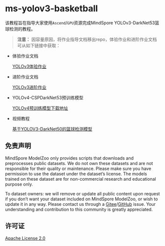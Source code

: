 # ms-yolov3-basketball

该教程旨在指导大家使用`Ascend`/`GPU`资源完成MindSpore YOLOv3-DarkNet53篮球检测的教程。

> **注意：** 因容量原因，将作业指导文档移出repo，体验作业和进阶作业文档可从如下链接中获取：

* 体验作业文档

    [YOLOv3体验作业](https://ascend-tutorials.obs.cn-north-4.myhuaweicloud.com/yolov3_darknet53/demo/YOLOv3%E4%BD%93%E9%AA%8C%E4%BD%9C%E4%B8%9A.pdf)

* 进阶作业文档

    [YOLOv3进阶作业](https://ascend-tutorials.obs.cn-north-4.myhuaweicloud.com/yolov3_darknet53/demo/YOLOv3%E8%BF%9B%E9%98%B6%E4%BD%9C%E4%B8%9A.pdf)

* YOLOv4-CSPDarkNet53预训练模型

    [YOLOv4预训练模型下载地址](https://ascend-tutorials.obs.cn-north-4.myhuaweicloud.com/yolov3_darknet53/ckpt_files/yolov4-320_20800.ckpt)

* 视频教程

    [基于YOLOV3-DarkNet50的篮球检测模型](https://www.bilibili.com/video/BV1PT4y1c7gp)

## 免责声明

MindSpore ModelZoo only provides scripts that downloads and preprocesses public datasets. We do not own these datasets and are not responsible for their quality or maintenance. Please make sure you have permission to use the dataset under the dataset’s license. The models trained on these dataset are for non-commercial research and educational purpose only.

To dataset owners: we will remove or update all public content upon request if you don’t want your dataset included on MindSpore ModelZoo, or wish to update it in any way. Please contact us through a [Gitee](https://gitee.com/mindspore/mindspore/issues)/[GitHub](https://github.com/mindspore-ai/mindspore/issues) issue. Your understanding and contribution to this community is greatly appreciated.

## 许可证

[Apache License 2.0](LICENSE)
